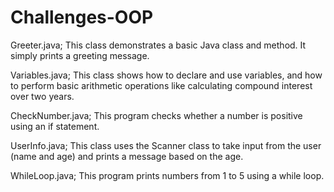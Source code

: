 # Challenges-OOP
Greeter.java;
This class demonstrates a basic Java class and method. It simply prints a greeting message.

Variables.java;
This class shows how to declare and use variables, and how to perform basic arithmetic operations like calculating compound interest over two years.

CheckNumber.java;
This program checks whether a number is positive using an if statement.

UserInfo.java;
This class uses the Scanner class to take input from the user (name and age) and prints a message based on the age.

WhileLoop.java;
This program prints numbers from 1 to 5 using a while loop.
